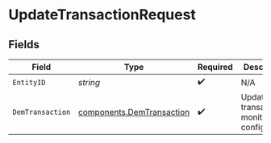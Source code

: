 # UpdateTransactionRequest


## Fields

| Field                                                                  | Type                                                                   | Required                                                               | Description                                                            |
| ---------------------------------------------------------------------- | ---------------------------------------------------------------------- | ---------------------------------------------------------------------- | ---------------------------------------------------------------------- |
| `EntityID`                                                             | *string*                                                               | :heavy_check_mark:                                                     | N/A                                                                    |
| `DemTransaction`                                                       | [components.DemTransaction](../../models/components/demtransaction.md) | :heavy_check_mark:                                                     | Update transaction monitoring configuration                            |